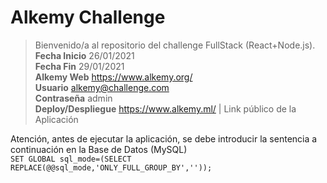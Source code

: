 # Alkemy Challenge
> Bienvenido/a al repositorio del challenge FullStack (React+Node.js).<br/>
> **Fecha Inicio** 26/01/2021<br/>
> **Fecha Fin** 29/01/2021<br/>
> **Alkemy Web** https://www.alkemy.org/ <br/>
> **Usuario** alkemy@challenge.com <br/>
> **Contraseña** admin<br/>
> **Deploy/Despliegue** https://www.alkemy.ml/ | Link público de la Aplicación

Atención, antes de ejecutar la aplicación, se debe introducir la sentencia a continuación en la Base de Datos (MySQL)</br>
`SET GLOBAL sql_mode=(SELECT REPLACE(@@sql_mode,'ONLY_FULL_GROUP_BY',''));`
